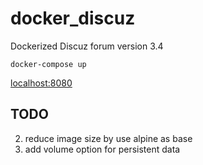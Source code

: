 # docker_discuz

Dockerized Discuz forum version 3.4

```shell
docker-compose up
```

[localhost:8080](localhost:8080)

## TODO
2. reduce image size by use alpine as base
3. add volume option for persistent data

